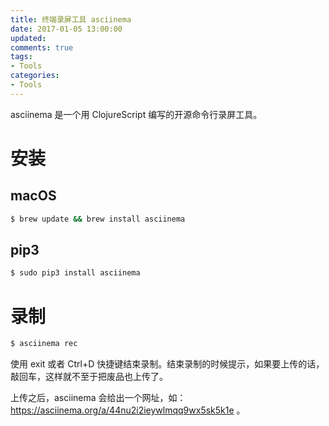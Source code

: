 ```yaml
---
title: 终端录屏工具 asciinema
date: 2017-01-05 13:00:00
updated:
comments: true
tags:
- Tools
categories:
- Tools
---
```


asciinema 是一个用 ClojureScript 编写的开源命令行录屏工具。

<!--more-->

# 安装

## macOS

```bash
$ brew update && brew install asciinema
```

## pip3

```bash
$ sudo pip3 install asciinema
```

# 录制

```bash
$ asciinema rec
```

使用 exit 或者 Ctrl+D 快捷键结束录制。结束录制的时候提示，如果要上传的话，敲回车，这样就不至于把废品也上传了。

上传之后，asciinema 会给出一个网址，如：https://asciinema.org/a/44nu2i2ieywlmqq9wx5sk5k1e 。
